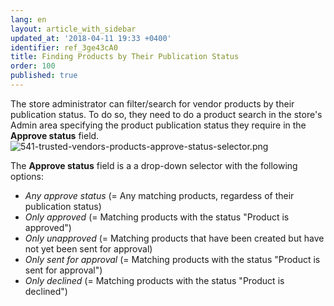 ```yaml
---
lang: en
layout: article_with_sidebar
updated_at: '2018-04-11 19:33 +0400'
identifier: ref_3ge43cA0
title: Finding Products by Their Publication Status
order: 100
published: true
---
```

The store administrator can filter/search for vendor products by their publication status. To do so, they need to do a product search in the store's Admin area specifying the product publication status they require in the **Approve status** field. 
![541-trusted-vendors-products-approve-status-selector.png]({{site.baseurl}}/attachments/ref_3ge43cA0/541-trusted-vendors-products-approve-status-selector.png)

   
The **Approve status** field is a a drop-down selector with the following options:
   * _Any approve status_ (= Any matching products, regardess of their publication status)
   * _Only approved_ (= Matching products with the status "Product is approved")
   * _Only unapproved_ (= Matching products that have been created but have not yet been sent for approval)
   * _Only sent for approval_ (= Matching products with the status "Product is sent for approval")
   * _Only declined_ (= Matching products with the status "Product is declined")
